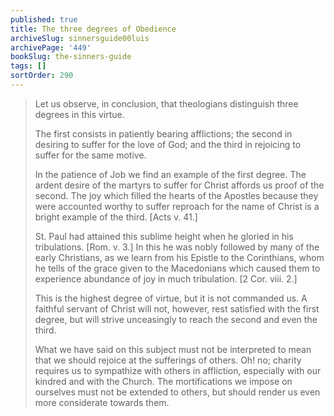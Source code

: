 ```yaml
---
published: true
title: The three degrees of Obedience
archiveSlug: sinnersguide00luis
archivePage: '449'
bookSlug: the-sinners-guide
tags: []
sortOrder: 290
---
```


> Let us observe, in conclusion, that theologians distinguish three degrees in this virtue.
> 
> The first consists in patiently bearing afflictions; the second in desiring to suffer for the love of God; and the third in rejoicing to suffer for the same motive.
> 
> In the patience of Job we find an example of the first degree. The ardent desire of the martyrs to suffer for Christ affords us proof of the second. The joy which filled the hearts of the Apostles because they were accounted worthy to suffer reproach for the name of Christ is a bright example of the third. [Acts v. 41.]
> 
> St. Paul had attained this sublime height when he gloried in his tribulations. [Rom. v. 3.] In this he was nobly followed by many of the early Christians, as we learn from his Epistle to the Corinthians, whom he tells of the grace given to the Macedonians which caused them to experience abundance of joy in much tribulation. [2 Cor. viii. 2.]
> 
> This is the highest degree of virtue, but it is not commanded us. A faithful servant of Christ will not, however, rest satisfied with the first degree, but will strive unceasingly to reach the second and even the third.
> 
> What we have said on this subject must not be interpreted to mean that we should rejoice at the sufferings of others. Oh! no; charity requires us to sympathize with others in affliction, especially with our kindred and with the Church. The mortifications we impose on ourselves must not be extended to others, but should render us even more considerate towards them.

